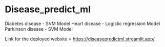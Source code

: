 # Disease_predict_ml

Diabetes disease  -  SVM Model
Heart disease     -  Logistic regression Model
Parkinson disease -  SVM Model



Link for the deployed website = https://diseasepredictml.streamlit.app/
